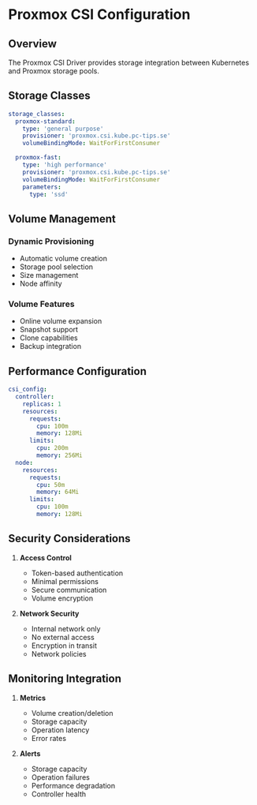 # Proxmox CSI Configuration

## Overview

The Proxmox CSI Driver provides storage integration between Kubernetes and Proxmox storage pools.

## Storage Classes

```yaml
storage_classes:
  proxmox-standard:
    type: 'general purpose'
    provisioner: 'proxmox.csi.kube.pc-tips.se'
    volumeBindingMode: WaitForFirstConsumer

  proxmox-fast:
    type: 'high performance'
    provisioner: 'proxmox.csi.kube.pc-tips.se'
    volumeBindingMode: WaitForFirstConsumer
    parameters:
      type: 'ssd'
```

## Volume Management

### Dynamic Provisioning

- Automatic volume creation
- Storage pool selection
- Size management
- Node affinity

### Volume Features

- Online volume expansion
- Snapshot support
- Clone capabilities
- Backup integration

## Performance Configuration

```yaml
csi_config:
  controller:
    replicas: 1
    resources:
      requests:
        cpu: 100m
        memory: 128Mi
      limits:
        cpu: 200m
        memory: 256Mi
  node:
    resources:
      requests:
        cpu: 50m
        memory: 64Mi
      limits:
        cpu: 100m
        memory: 128Mi
```

## Security Considerations

1. **Access Control**

   - Token-based authentication
   - Minimal permissions
   - Secure communication
   - Volume encryption

2. **Network Security**
   - Internal network only
   - No external access
   - Encryption in transit
   - Network policies

## Monitoring Integration

1. **Metrics**

   - Volume creation/deletion
   - Storage capacity
   - Operation latency
   - Error rates

2. **Alerts**
   - Storage capacity
   - Operation failures
   - Performance degradation
   - Controller health
